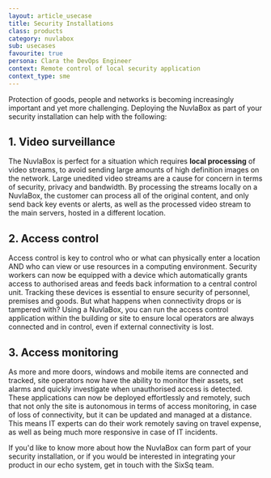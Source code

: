 ```yaml
---
layout: article_usecase
title: Security Installations
class: products
category: nuvlabox
sub: usecases
favourite: true
persona: Clara the DevOps Engineer
context: Remote control of local security application
context_type: sme
---
```


Protection of goods, people and networks is becoming increasingly important and yet more challenging. Deploying the NuvlaBox as part of your security installation can help with the following:

1\. Video surveillance
---

The NuvlaBox is perfect for a situation which requires **local processing** of video streams, to avoid sending large amounts of high definition images on the network. Large unedited video streams are a cause for concern in terms of security, privacy and bandwidth. By processing the streams locally on a NuvlaBox, the customer can process all of the original content, and only send back key events or alerts, as well as the processed video stream to the main servers, hosted in a different location.

2\. Access control
---

Access control is key to control who or what can physically enter a location AND who can view or use resources in a computing environment. Security workers can now be equipped with a device which automatically grants access to authorised areas and feeds back information to a central control unit. Tracking these devices is essential to ensure security of personnel, premises and goods. But what happens when connectivity drops or is tampered with? Using a NuvlaBox, you can run the access control application within the building or site to ensure local operators are always connected and in control, even if external connectivity is lost.  

3\. Access monitoring
---

As more and more doors, windows and mobile items are connected and tracked, site operators now have the ability to monitor their assets, set alarms and quickly investigate when unauthorised access is detected. These applications can now be deployed effortlessly and remotely, such that
not only the site is autonomous in terms of access monitoring, in case of loss of connectivity, but it can be updated and managed at a distance.  This means IT experts can do their work remotely saving on travel expense, as well as being much more responsive in case of IT incidents.

If you'd like to know more about how the NuvlaBox can form part of your security installation, or if you would be interested in integrating your product in our echo system, get in touch with the SixSq team.
